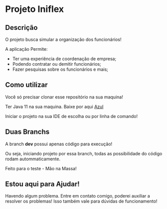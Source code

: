# Projeto Iniflex

## Descrição
O projeto busca simular a organização dos funcionários!

A aplicação Permite:

-  Ter uma experiência de coordenação de empresa;
-  Podendo contratar ou demitir funcionários;
-  Fazer pesquisas sobre os funcionários e mais;

## Como utilizar

Você só precisar clonar esse repositório na sua maquina!

Ter Java 11 na sua maquina. Baixe por aqui [Azul](https://www.azul.com/downloads/?package=jdk#download-openjdk)

Iniciar o projeto na sua IDE de escolha ou por linha de comando!

## Duas Branchs
A branch **dev** possui apenas código para execução!

Ou seja, iniciando projeto por essa branch, todas as possibilidade do código rodam autommaticamente.

Feito para o teste - Mão na Massa!

## Estou aqui para Ajudar!
Havendo algum problema. Entre em contato comigo, poderei auxiliar a resolver os problemas!
Isso também vale para dúvidas de funcionamento!
